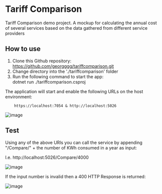 # Tariff Comparison
Tariff Comparison demo project. A mockup for calculating the annual cost of several services based on the data gathered from different service providers  

## How to use  
1. Clone this Github repository:  
        https://github.com/georgggg/tariffcomparison.git  
2. Change directory into the './tariffcomparison' folder  
3. Run the following command to start the app:  
        dotnet run ./tariffcomparison.csproj  

The application will start and enable the following URLs on the host environment:  
        
        https://localhost:7054 & http://localhost:5026  

![image](https://github.com/user-attachments/assets/3d5901f0-9c9c-4d21-ac81-6f77cd4ff85b)


## Test  
Using any of the above URls you can call the service by appending "/Compare/" + the number of KWh consumed in a year as input:  
  
  I.e. http://localhost:5026/Compare/4000  

  ![image](https://github.com/user-attachments/assets/88993e71-e3e3-4009-a66f-05855b05ef0f)


If the input number is invalid then a 400 HTTP Response is returned:  

  ![image](https://github.com/user-attachments/assets/9ae0b408-3d81-4e79-a910-2b3ba0541d79)
